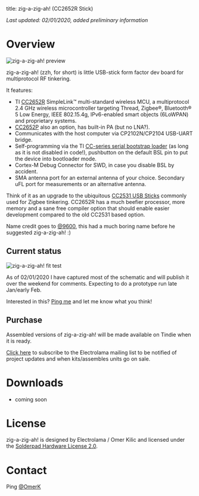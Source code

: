 title: zig-a-zig-ah! (CC2652R Stick)

*Last updated: 02/01/2020, added preliminary information*

# Overview

![zig-a-zig-ah! preview](/_assets/zzh-pcb-draft.png)

 zig-a-zig-ah! (zzh, for short) is little USB-stick form factor dev board for multiprotocol RF tinkering.

 It features:

 - TI [CC2652R](http://www.ti.com/product/CC2652R) SimpleLink™ multi-standard wireless MCU, a multiprotocol 2.4 GHz wireless microcontroller targeting Thread, Zigbee®, Bluetooth® 5 Low Energy, IEEE 802.15.4g, IPv6-enabled smart objects (6LoWPAN) and proprietary systems.
 - [CC2652P](http://www.ti.com/product/CC2652P) also an option, has built-in PA (but no LNA?).
 - Communicates with the host computer via CP2102N/CP2104 USB-UART bridge.
 - Self-programming via the TI [CC-series serial bootstrap loader](https://github.com/JelmerT/cc2538-bsl) (as long as it is not disabled in code!), pushbutton on the default BSL pin to put the device into bootloader mode.
 - Cortex-M Debug Connector for SWD, in case you disable BSL by accident.
 - SMA antenna port for an external antenna of your choice. Secondary uFL port for measurements or an alternative antenna.

Think of it as an upgrade to the ubiquitous [CC2531 USB Sticks](https://www.google.com/search?q=cc2531+stick) commonly used for Zigbee tinkering. CC2652R has a much beefier processor, more memory and a sane free compiler option that should enable easier development compared to the old CC2531 based option.

Name credit goes to [@9600](https://twitter.com/9600/), this had a much boring name before he suggested zig-a-zig-ah! :)

## Current status

![zig-a-zig-ah! fit test](/_assets/zzh-fit-test.jpg)

As of 02/01/2020 I have captured most of the schematic and will publish it over the weekend for comments. Expecting to do a prototype run late Jan/early Feb.

Interested in this? [Ping me](https://twitter.com/omerk) and let me know what you think!


## Purchase 

Assembled versions of zig-a-zig-ah! will be made available on Tindie when it is ready.

[Click here](https://mailchi.mp/1746be86dd81/electrolama) to subscribe to the Electrolama mailing list to be notified of project updates and when kits/assembles units go on sale.

# Downloads

  - coming soon

# License

zig-a-zig-ah! is designed by Electrolama / Omer Kilic and licensed under the [Solderpad Hardware License 2.0](https://solderpad.org/licenses/SHL-2.0/). 

# Contact 

Ping [@OmerK](https://twitter.com/omerk)
